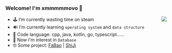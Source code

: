 ### Welcome! I'm xmmmmmovo 👋

<a href="https://github.com/xmmmmmovo">
  <img align="right" src="https://github-readme-stats.vercel.app/api/top-langs/?username=xmmmmmovo&layout=compact&hide=Jupyter%20Notebook,HTML&count_private=true" />
</a>

- 🕹 I’m currently wasting time on steam
- 🔊 I’m currently learning `operating system` and `data structure`
- 🤣 Code language: cpp, java, kotlin, go, typescript......
- 🤔 Now I'm interest in `Database`
- 🤓 Some project: [FaBao](https://github.com/xmmmmmovo/FaBao) | [ShiJi](https://github.com/xmmmmmovo/ShiJi)

